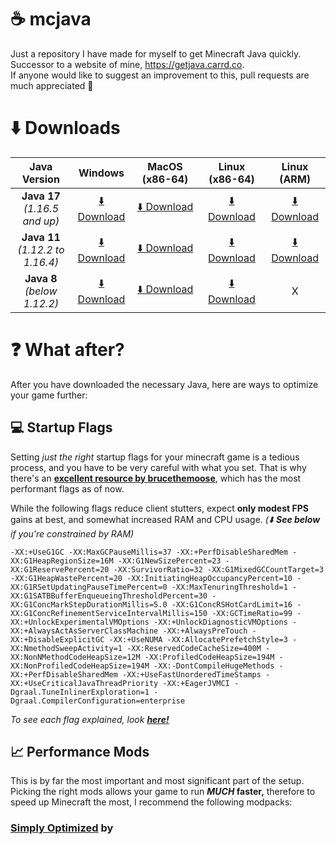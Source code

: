 # ☕ mcjava
Just a repository I have made for myself to get Minecraft Java quickly.
Successor to a website of mine, https://getjava.carrd.co.
<br>If anyone would like to suggest an improvement to this, pull requests are much appreciated 🤗
# ⬇️ Downloads
|             Java Version            	|                                                         Windows                                                        	|                                                      MacOS (x86-64)                                                      	|                                                      Linux (x86-64)                                                     	|                                                        Linux (ARM)                                                        	|
|:-----------------------------------:	|:----------------------------------------------------------------------------------------------------------------------:	|:------------------------------------------------------------------------------------------------------------------------:	|:-----------------------------------------------------------------------------------------------------------------------:	|:-------------------------------------------------------------------------------------------------------------------------:	|
| **Java 17**<br>_(1.16.5 and up)_    	| [⬇️ Download](https://download.oracle.com/otn/utilities_drivers/oracle-labs/graalvm-ee-java17-windows-amd64-22.3.1.zip) 	| [⬇️ Download](https://download.oracle.com/otn/utilities_drivers/oracle-labs/graalvm-ee-java17-darwin-amd64-22.3.1.tar.gz) 	| [⬇️ Download](https://download.oracle.com/otn/utilities_drivers/oracle-labs/graalvm-ee-java17-linux-amd64-22.3.1.tar.gz) 	| [⬇️ Download](https://download.oracle.com/otn/utilities_drivers/oracle-labs/graalvm-ee-java17-linux-aarch64-22.3.1.tar.gz) 	|
| **Java 11**<br>_(1.12.2 to 1.16.4)_ 	| [⬇️ Download](https://download.oracle.com/otn/utilities_drivers/oracle-labs/graalvm-ee-java11-windows-amd64-22.3.1.zip) 	| [⬇️ Download](https://download.oracle.com/otn/utilities_drivers/oracle-labs/graalvm-ee-java11-darwin-amd64-22.3.1.tar.gz) 	| [⬇️ Download](https://download.oracle.com/otn/utilities_drivers/oracle-labs/graalvm-ee-java11-linux-amd64-22.3.1.tar.gz) 	| [⬇️ Download](https://download.oracle.com/otn/utilities_drivers/oracle-labs/graalvm-ee-java11-linux-aarch64-22.3.1.tar.gz) 	|
| **Java 8**<br>_(below 1.12.2)_      	| [⬇️ Download](https://download.oracle.com/otn/utilities_drivers/oracle-labs/graalvm-ee-java8-windows-amd64-21.3.5.zip)  	| [⬇️ Download](https://download.oracle.com/otn/utilities_drivers/oracle-labs/graalvm-ee-java8-darwin-amd64-21.3.5.tar.gz)  	| [⬇️ Download](https://download.oracle.com/otn/utilities_drivers/oracle-labs/graalvm-ee-java8-windows-amd64-21.3.5.zip)   	| X                                                                                                                         	  |
# ❓ What after?
After you have downloaded the necessary Java, here are ways to optimize your game further:
## 💻 Startup Flags
Setting *just the right* startup flags for your minecraft game is a tedious process, and you have to be very careful with what you set. That is why there's an [**excellent resource by brucethemoose**](https://github.com/brucethemoose/Minecraft-Performance-Flags-Benchmarks), which has the most performant flags as of now.

While the following flags reduce client stutters, expect **only modest FPS** gains at best, and somewhat increased RAM and CPU usage. *(⬇️ **See below** if you're constrained by RAM)*

```-XX:+UseG1GC -XX:MaxGCPauseMillis=37 -XX:+PerfDisableSharedMem -XX:G1HeapRegionSize=16M -XX:G1NewSizePercent=23 -XX:G1ReservePercent=20 -XX:SurvivorRatio=32 -XX:G1MixedGCCountTarget=3 -XX:G1HeapWastePercent=20 -XX:InitiatingHeapOccupancyPercent=10 -XX:G1RSetUpdatingPauseTimePercent=0 -XX:MaxTenuringThreshold=1 -XX:G1SATBBufferEnqueueingThresholdPercent=30 -XX:G1ConcMarkStepDurationMillis=5.0 -XX:G1ConcRSHotCardLimit=16 -XX:G1ConcRefinementServiceIntervalMillis=150 -XX:GCTimeRatio=99 -XX:+UnlockExperimentalVMOptions -XX:+UnlockDiagnosticVMOptions -XX:+AlwaysActAsServerClassMachine -XX:+AlwaysPreTouch -XX:+DisableExplicitGC -XX:+UseNUMA -XX:AllocatePrefetchStyle=3 -XX:NmethodSweepActivity=1 -XX:ReservedCodeCacheSize=400M -XX:NonNMethodCodeHeapSize=12M -XX:ProfiledCodeHeapSize=194M -XX:NonProfiledCodeHeapSize=194M -XX:-DontCompileHugeMethods -XX:+PerfDisableSharedMem -XX:+UseFastUnorderedTimeStamps -XX:+UseCriticalJavaThreadPriority -XX:+EagerJVMCI -Dgraal.TuneInlinerExploration=1 -Dgraal.CompilerConfiguration=enterprise```

*To see each flag explained, look [**here!**](https://github.com/brucethemoose/Minecraft-Performance-Flags-Benchmarks?tab=readme-ov-file#flag-explanations)*

## 📈 Performance Mods
This is by far the most important and most significant part of the setup. Picking the right mods allows your game to run ***MUCH* faster,** therefore to speed up Minecraft the most, I recommend the following modpacks:
### [Simply Optimized](https://modrinth.com/modpack/sop) by 
